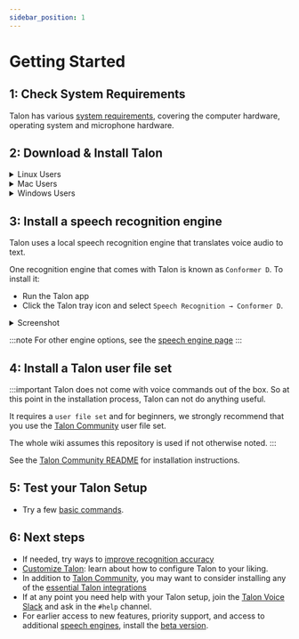 ```yaml
---
sidebar_position: 1
---
```


# Getting Started

## 1: Check System Requirements

Talon has various [system requirements](Hardware/hardware.md), covering the computer hardware, operating system and microphone hardware.


## 2: Download & Install Talon

<details>
  <summary>Linux Users</summary>
  - Download [Talon for Linux](https://talonvoice.com/dl/latest/talon-linux.tar.xz)
  - Install by **To be completed**
:::note
- Talon, like many tools for automation or accessibility, __does not support Wayland__
     - You will have to select an X11 session from your login manager.
    - This is supported by Gnome and Plasma and many others, but some environments like sway are explicitly Wayland-only.
-  To install the speech engine, you must use Talon's tray icon:
   * If you use stock Gnome, you need to install [AppIndicator and KStatusNotifierItem Support](https://extensions.gnome.org/extension/615/appindicator-support/) to see it
   * If you use i3 or a system tray that doesn't support the `StatusNotifierItem` protocol, install [snixembed](https://git.sr.ht/~steef/snixembed) to add support.
:::
</details>

<details>
  <summary>Mac Users</summary>
  - Download [Talon for Mac](https://talonvoice.com/dl/latest/talon-mac.dmg)
  - Install by **To be completed**
</details>

<details>
  <summary>Windows Users</summary>
  - Download [Talon for Windows](https://talonvoice.com/dl/latest/talon-windows.exe)
  - Install Talon by running `talon-windows.exe`
:::note
It is recommended that Talon is installed as described above. 
However, please note that the application is also available as a [portable zip file](https://talonvoice.com/dl/latest/talon-windows.zip)
:::
</details>



## 3: Install a speech recognition engine

Talon uses a local speech recognition engine that translates voice audio to text.

One recognition engine that comes with Talon is known as `Conformer D`. To install it:
- Run the Talon app
- Click the Talon tray icon and select `Speech Recognition → Conformer D`. 

<details>
  <summary>Screenshot</summary>
<img src="/img/talon_menu_speech_recognition.png"
     alt="screenshot of the Windows desktop showing the speech recognition menu"
 />
</details>

:::note 
For other engine options, see the [speech engine page](./Speech%20Engines/speech%20engines.md)
:::

## 4: Install a Talon user file set

:::important
Talon does not come with voice commands out of the box. So at this point in the installation process,
Talon can not do anything useful.

It requires a `user file set` and
for beginners, we strongly recommend that you use the [Talon Community](https://github.com/talonhub/community) user file set. 

The whole wiki assumes this repository is used if not otherwise noted.
:::


See the [Talon Community README](https://github.com/talonhub/community?tab=readme-ov-file#installation) for installation instructions.



## 5: Test your Talon Setup

- Try a few [basic commands](../Basic%20Usage/basic_usage.md).

## 6: Next steps

- If needed, try ways to [improve recognition accuracy](improving_recognition_accuracy.md)
- [Customize Talon](../Customization/basic_customization.md): learn about how to configure Talon to your liking.
- In addition to [Talon Community](https://github.com/talonhub/community), you may want to consider installing any of the [essential Talon integrations](../Integrations/essential-tools.md)
- If at any point you need help with your Talon setup, join the [Talon Voice Slack](https://talonvoice.com/chat) and ask in the `#help` channel.
- For earlier access to new features, priority support, and access to additional [speech engines](./Speech%20Engines/speech%20engines.md), install the [beta version](beta_talon.md).


